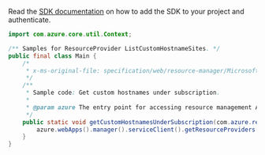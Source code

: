 Read the [SDK documentation](https://github.com/Azure/azure-sdk-for-java/blob/azure-resourcemanager_2.14.0/sdk/resourcemanager/azure-resourcemanager/README.md) on how to add the SDK to your project and authenticate.

```java
import com.azure.core.util.Context;

/** Samples for ResourceProvider ListCustomHostnameSites. */
public final class Main {
    /*
     * x-ms-original-file: specification/web/resource-manager/Microsoft.Web/stable/2021-03-01/examples/ListCustomHostNameSites.json
     */
    /**
     * Sample code: Get custom hostnames under subscription.
     *
     * @param azure The entry point for accessing resource management APIs in Azure.
     */
    public static void getCustomHostnamesUnderSubscription(com.azure.resourcemanager.AzureResourceManager azure) {
        azure.webApps().manager().serviceClient().getResourceProviders().listCustomHostnameSites(Context.NONE);
    }
}
```
